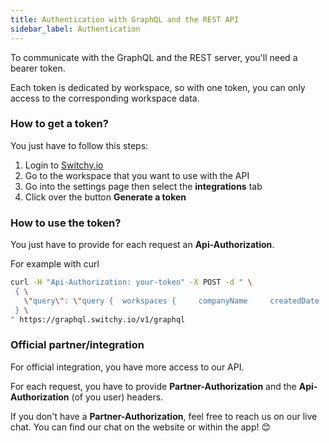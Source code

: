 ```yaml
---
title: Authentication with GraphQL and the REST API
sidebar_label: Authentication
---
```



To communicate with the GraphQL  and the REST server, you'll need a bearer token.

Each token is dedicated by workspace, so with one token, you can only access to the corresponding workspace data.

### How to get a token?

You just have to follow this steps:

1. Login to [Switchy.io](https://switchy.io/)
1. Go to the workspace that you want to use with the API
1. Go into the settings page then select the **integrations** tab
1. Click over the button **Generate a token**


### How to use the token?
You just have to provide for each request an **Api-Authorization**. 

For example with curl

```bash
curl -H "Api-Authorization: your-token" -X POST -d " \
 { \
   \"query\": \"query {  workspaces {     companyName     createdDate     id     name   }}\" \
 } \
" https://graphql.switchy.io/v1/graphql
```


### Official partner/integration

For official integration, you have more access to our API.

For each request, you have to provide **Partner-Authorization** and the **Api-Authorization** (of you user) headers.

If you don't have a **Partner-Authorization**, feel free to reach us on our live chat. You can find our chat on the website or within the app! 😊


